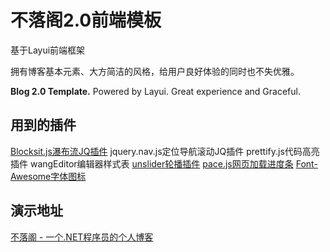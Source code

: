 # 不落阁2.0前端模板

基于Layui前端框架

拥有博客基本元素、大方简洁的风格，给用户良好体验的同时也不失优雅。

**Blog 2.0 Template.**
Powered by Layui.
Great experience and Graceful.

## 用到的插件
[Blocksit.js瀑布流JQ插件](https://github.com/kennyooi/blocksit "Blocksit.js瀑布流JQ插件")
jquery.nav.js定位导航滚动JQ插件
prettify.js代码高亮插件
wangEditor编辑器样式表
[unslider轮播插件](https://www.bootcss.com/p/unslider/ "unslider轮播插件")
[pace.js网页加载进度条](http://github.hubspot.com/pace/docs/welcome/ "pace.js网页加载进度条")
[Font-Awesome字体图标](http://www.fontawesome.com.cn/ "Font-Awesome字体图标")


## 演示地址
[不落阁 - 一个.NET程序员的个人博客](https://www.leo96.com "不落阁 - 一个.NET程序员的个人博客")
